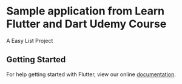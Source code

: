 # Sample application from Learn Flutter and Dart Udemy Course

A Easy List Project

## Getting Started

For help getting started with Flutter, view our online
[documentation](https://flutter.io/).
